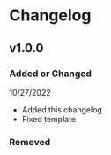 # Changelog

## v1.0.0

### Added or Changed
10/27/2022
- Added this changelog
- Fixed template

### Removed

